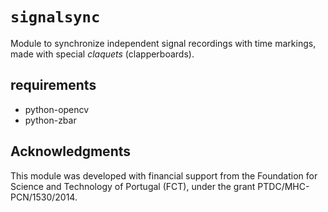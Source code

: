 # `signalsync`

Module to synchronize independent signal recordings with time markings, made
with special _claquets_ (clapperboards).

## requirements

* python-opencv
* python-zbar

## Acknowledgments

This module was developed with financial support from the Foundation for Science
and Technology of Portugal (FCT), under the grant PTDC/MHC-PCN/1530/2014.
